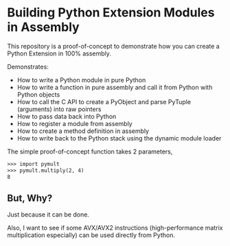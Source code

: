 # Building Python Extension Modules in Assembly

This repository is a proof-of-concept to demonstrate how you can create a Python Extension in 
100% assembly.

Demonstrates: 

 - How to write a Python module in pure Python
 - How to write a function in pure assembly and call it from Python with Python objects
 - How to call the C API to create a PyObject and parse PyTuple (arguments) into raw pointers
 - How to pass data back into Python
 - How to register a module from assembly
 - How to create a method definition in assembly
 - How to write back to the Python stack using the dynamic module loader
 
The simple proof-of-concept function takes 2 parameters,

```default
>>> import pymult
>>> pymult.multiply(2, 4)
8  
```
 
## But, Why?

Just because it can be done.

Also, I want to see if some AVX/AVX2 instructions (high-performance matrix multiplication especially) can be used
directly from Python.